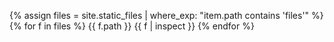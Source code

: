 {% assign files = site.static_files | where_exp: "item.path contains 'files'" %}
{% for f in files %}
  {{ f.path }}
  {{ f | inspect }}
{% endfor %}
